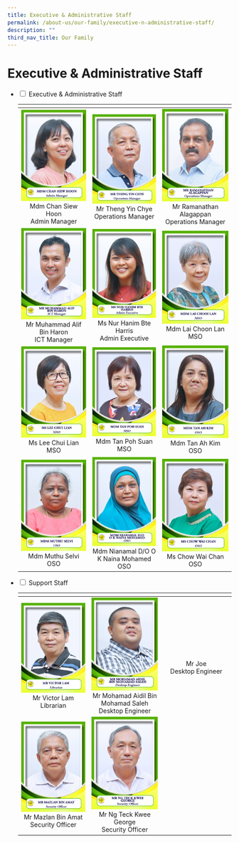 ```yaml
---
title: Executive & Administrative Staff
permalink: /about-us/our-family/executive-n-administrative-staff/
description: ""
third_nav_title: Our Family
---
```

# Executive &amp; Administrative Staff
	
<ul class="jekyllcodex_accordion">
<li>
  <input id="accordion1" type="checkbox">
  <label for="accordion1">Executive & Administrative Staff</label>
    <div>
      <p>
      <table width="750px">
<thead>
  <tr>
    <th width="250px"></th>
    <th width="250px"></th>
    <th width="250px"></th>
  </tr>
</thead>
<tbody>
  <tr>
    <td width="250px" style="text-align: center;"><img src="/images/About%20us/Executive%20&%20Admin%20Staff/EAS.jpg"> Mdm Chan Siew Hoon<br>Admin Manager </td>
    <td width="250px" style="text-align: center;"><img src="/images/About%20us/Executive%20&%20Admin%20Staff/EAS2.jpg"> Mr Theng Yin Chye<br>Operations Manager</td>
    <td width="250px" style="text-align: center;"><img src="/images/About%20us/Executive%20&%20Admin%20Staff/EAS3.jpg"> Mr Ramanathan Alagappan<br>Operations Manager</td>
  </tr>
   <tr>
    <td width="250px" style="text-align: center;"><img src="/images/About%20us/Executive%20&%20Admin%20Staff/EAS4.jpg"> Mr Muhammad Alif Bin Haron<br>ICT Manager </td>
    <td width="250px" style="text-align: center;"><img src="/images/About%20us/Executive%20&%20Admin%20Staff/EAS5.jpg"> Ms Nur Hanim Bte Harris<br>Admin Executive</td>
    <td width="250px" style="text-align: center;"><img src="/images/About%20us/Executive%20&%20Admin%20Staff/EAS6.jpg"> Mdm Lai Choon Lan<br>MSO</td>
  </tr>
	  <tr>
    <td width="250px" style="text-align: center;"> <img src="/images/About%20us/Executive%20&%20Admin%20Staff/EAS7.jpg">Ms Lee Chui Lian<br>MSO </td>
    <td width="250px" style="text-align: center;"><img src="/images/About%20us/Executive%20&%20Admin%20Staff/EAS8.jpg">Mdm Tan Poh Suan<br>MSO </td>
    <td width="250px" style="text-align: center;"><img src="/images/About%20us/Executive%20&%20Admin%20Staff/EAS9.jpg">Mdm Tan Ah Kim<br>OSO </td>
  </tr>
		<tr>
    <td width="250px" style="text-align: center;"><img src="/images/About%20us/Executive%20&%20Admin%20Staff/EAS10.jpg"> Mdm Muthu Selvi<br>OSO </td>
    <td width="250px" style="text-align: center;"><img src="/images/About%20us/Executive%20&%20Admin%20Staff/EAS11.jpg">Mdm Nianamal D/O O K Naina Mohamed<br>OSO </td>
    <td width="250px" style="text-align: center;"><img src="/images/About%20us/Executive%20&%20Admin%20Staff/EAS12.jpg"> Ms Chow Wai Chan<br>OSO</td>
  </tr>
</tbody>
</table>
</p>	
  </div>
	</li>
<li>
    <input id="accordion2" type="checkbox">
    <label for="accordion2">Support Staff</label>
    <div>
      <p>
				<table width="750px">
<thead>
  <tr>
    <th width="250px"></th>
    <th width="250px"></th>
    <th width="250px"></th>
  </tr>
</thead>
<tbody>
  <tr>
    <td width="250px" style="text-align: center;"><img src="/images/About%20us/Executive%20&%20Admin%20Staff/EAS14.jpg"> Mr Victor Lam<br>Librarian</td>
    <td width="250px" style="text-align: center;"><img src="/images/About%20us/Executive%20&%20Admin%20Staff/EAS16.jpg"> Mr Mohamad Aidil Bin Mohamad Saleh<br>Desktop Engineer</td><td width="250px" style="text-align: center;"><img src=""><br><br><br>Mr Joe<br>Desktop Engineer</td>
  </tr>
   <tr>
    <td width="250px" style="text-align: center;"><img src="/images/About%20us/Executive%20&%20Admin%20Staff/EAS17.jpg"> Mr Mazlan Bin Amat<br>Security Officer </td>
    <td width="250px" style="text-align: center;"><img src="/images/About%20us/Executive%20&%20Admin%20Staff/EAS18.jpg">Mr Ng Teck Kwee George<br>Security Officer</td>
    <td width="250px" style="text-align: center;"></td>
  </tr>
</tbody>
</table>
</p>	
  </div>
	</li>
    
</ul>